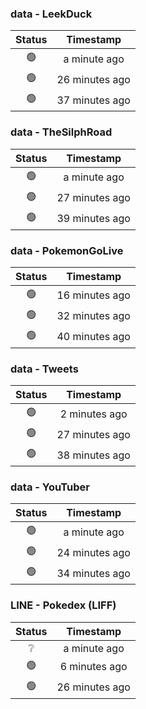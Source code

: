 ### data - LeekDuck
| Status | Timestamp |
|:------:|:---------:|
| 🟢 | a minute ago |
| 🟢 | 26 minutes ago |
| 🟢 | 37 minutes ago |

### data - TheSilphRoad
| Status | Timestamp |
|:------:|:---------:|
| 🟢 | a minute ago |
| 🟢 | 27 minutes ago |
| 🟢 | 39 minutes ago |

### data - PokemonGoLive
| Status | Timestamp |
|:------:|:---------:|
| 🟢 | 16 minutes ago |
| 🟢 | 32 minutes ago |
| 🟢 | 40 minutes ago |

### data - Tweets
| Status | Timestamp |
|:------:|:---------:|
| 🟢 | 2 minutes ago |
| 🟢 | 27 minutes ago |
| 🟢 | 38 minutes ago |

### data - YouTuber
| Status | Timestamp |
|:------:|:---------:|
| 🟢 | a minute ago |
| 🟢 | 24 minutes ago |
| 🟢 | 34 minutes ago |

### LINE - Pokedex (LIFF)
| Status | Timestamp |
|:------:|:---------:|
| ❔ | a minute ago |
| 🟢 | 6 minutes ago |
| 🟢 | 26 minutes ago |

